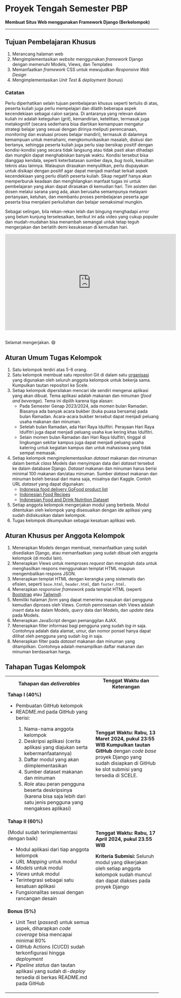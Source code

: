 # Proyek Tengah Semester PBP

**Membuat Situs Web menggunakan Framework Django (Berkelompok)**

---

## Tujuan Pembelajaran Khusus

1. Merancang halaman web
2. Mengimplementasikan *website* menggunakan *framework* Django dengan memenuhi Models, Views, dan Templates 
3. Memanfaatkan *framework* CSS untuk mewujudkan *Responsive Web Design*
4. Mengimplementasikan *Unit Test & deployment* (bonus)

### Catatan

Perlu diperhatikan selain tujuan pembelajaran khusus seperti tertulis di atas, peserta kuliah juga perlu mempelajari dan dilatih beberapa aspek kecendekiaan sebagai calon sarjana. Di antaranya yang relevan dalam kuliah ini adalah keteguhan (*grit*), kemandirian, ketelitian, termasuk juga metakognitif (secara sederhana bisa diartikan kemampuan mengatur strategi belajar yang sesuai dengan dirinya meliputi perencanaan, *monitoring* dan evaluasi proses belajar mandiri), termasuk di dalamnya kemampuan untuk memahami, mengkomunikasikan masalah, diskusi dan bertanya, sehingga peserta kuliah juga perlu siap bersikap positif dengan kondisi-kondisi yang secara tidak langsung atau tidak pasti akan dihadapi dan mungkin dapat menghabiskan banyak waktu. Kondisi tersebut bisa dianggap kendala, seperti keterbatasan sumber daya, *bug tools*, kesulitan teknis atau lainnya. Walaupun dirasakan menyulitkan, perlu diupayakan untuk disikapi dengan positif agar dapat menjadi manfaat terkait aspek kecendekiaan yang perlu dilatih peserta kuliah. Sikap negatif hanya akan memperburuk keadaan dan menghilangkan manfaat tugas ini untuk pembelajaran yang akan dapat dirasakan di kemudian hari. Tim asisten dan dosen melalui sarana yang ada, akan berusaha semampunya melayani pertanyaan, keluhan, dan membantu proses pembelajaran peserta agar peserta bisa menjalani perkuliahan dan belajar semaksimal mungkin.

Sebagai selingan, bila rekan-rekan lelah dan bingung menghadapi *error* yang belum kunjung terselesaikan, berikut ini ada video yang cukup populer dan mudah-mudahan bisa menambah semangat untuk tetap teguh mengerjakan dan berlatih demi kesuksesan di kemudian hari.

<iframe width="560" height="315" src="https://www.youtube-nocookie.com/embed/42-hh-iMJJI" title="YouTube video player" frameborder="0" allow="accelerometer; autoplay; clipboard-write; encrypted-media; gyroscope; picture-in-picture" allowfullscreen></iframe><br /><br />

Selamat mengerjakan. 😄

## Aturan Umum Tugas Kelompok

1. Satu kelompok terdiri atas 5-6 orang.
2. Satu kelompok membuat satu repositori Git di dalam satu [organisasi](https://docs.github.com/en/organizations/collaborating-with-groups-in-organizations/about-organizations) yang digunakan oleh seluruh anggota kelompok untuk bekerja sama. Kumpulkan tautan repositori ke Scele.
3. Setiap kelompok dipersilakan mencari ide sendiri mengenai aplikasi yang akan dibuat. Tema aplikasi adalah makanan dan minuman (*food and beverage*). Tema ini dipilih karena tiga alasan:
	- Pada Semester Genap 2023/2024, ada momen bulan Ramadan. Biasanya ada banyak acara bukber (buka puasa bersama) pada bulan Ramadan. Acara-acara bukber tersebut dapat menjadi peluang usaha makanan dan minuman.
    - Setelah bulan Ramadan, ada Hari Raya Idulfitri. Perayaan Hari Raya Idulfitri juga dapat menjadi peluang usaha kue kering khas Idulfitri.
	- Selain momen bulan Ramadan dan Hari Raya Idulfitri, tinggal di lingkungan sekitar kampus juga dapat menjadi peluang usaha katering untuk kegiatan kampus dan untuk mahasiswa yang tidak sempat memasak. 
4. Setiap kelompok mengimplementasikan *dataset* makanan dan minuman dalam bentuk *class* Models dan menyimpan data dari *dataset* tersebut ke dalam database Django. *Dataset* makanan dan minuman harus berisi minimal 100 makanan dan/atau minuman. Sumber *dataset* makanan dan minuman boleh berasal dari mana saja, misalnya dari Kaggle. Contoh URL *dataset* yang dapat digunakan: 
	- [Indonesia food delivery GoFood product list](https://www.kaggle.com/datasets/ariqsyahalam/indonesia-food-delivery-gofood-product-list)
	- [Indonesian Food Recipes](https://www.kaggle.com/datasets/canggih/indonesian-food-recipes)
	- [Indonesian Food and Drink Nutrition Dataset](https://www.kaggle.com/datasets/anasfikrihanif/indonesian-food-and-drink-nutrition-dataset)
5. Setiap anggota kelompok mengerjakan modul yang berbeda. Modul ditentukan oleh kelompok yang disesuaikan dengan ide aplikasi yang sudah didiskusikan dalam kelompok.
6. Tugas kelompok dikumpulkan sebagai kesatuan aplikasi web.

## Aturan Khusus per Anggota Kelompok

1. Menerapkan Models dengan membuat, memanfaatkan yang sudah disediakan Django, atau memanfaatkan yang sudah dibuat oleh anggota kelompok (di modul lain). 
2. Menerapkan Views untuk memproses *request* dan mengolah data untuk menghasilkan respons menggunakan templat HTML maupun mengembalikan respons JSON. 
3. Menerapkan templat HTML dengan kerangka yang sistematis dan efisien, seperti `base.html`, `header.html`, dan `footer.html`.
4. Menerapkan *responsive framework* pada templat HTML (seperti [Bootstrap](https://getbootstrap.com/) atau [Tailwind](https://tailwindcss.com/)).
5. Memiliki halaman *form* yang dapat menerima masukan dari pengguna kemudian diproses oleh Views. Contoh pemrosesan oleh Views adalah *insert* data ke dalam Models, *query* data dari Models, dan *update* data pada Models.
6. Menerapkan JavaScript dengan pemanggilan AJAX.
7. Menerapkan filter informasi bagi pengguna yang sudah *log in* saja. Contohnya adalah data alamat, umur, dan nomor ponsel hanya dapat dilihat oleh pengguna yang sudah *log in* saja.
8. Menerapkan filter pada *dataset* makanan dan minuman yang ditampilkan. Contohnya adalah menampilkan daftar makanan dan minuman berdasarkan harga.

## Tahapan Tugas Kelompok

<table>
    <tr>
        <th>Tahapan dan <em>deliverables</em></th>
        <th>Tenggat Waktu dan Keterangan</th>
    </tr>
    <tr>
        <td>
            <b>Tahap I (40%)</b>
            <ul>
                <li>Pembuatan GitHub kelompok</li>
                <li>README.md pada GitHub yang berisi:</li>
                    <ol>
                        <li>Nama-nama anggota kelompok</li>
                        <li>Deskripsi aplikasi (cerita aplikasi yang diajukan serta kebermanfaatannya)</li>
                        <li>Daftar modul yang akan diimplementasikan</li>
                        <li>Sumber dataset makanan dan minuman</li>
						<li><em>Role</em> atau peran pengguna beserta deskripsinya (karena bisa saja lebih dari satu jenis pengguna yang mengakses aplikasi)</li>
                    </ol>
            </ul>
        </td>
        <td>
            <b>Tenggat Waktu: Rabu, 13 Maret 2024, pukul 23:55 WIB</b>
            <b>Kumpulkan tautan GitHub</b> dengan <em>code base</em> proyek Django yang sudah disiapkan di GitHub ke slot submisi yang tersedia di SCELE.
        </td>
    </tr>
    <tr>
        <td>
            <b>Tahap II (60%)</b>
            <p>(Modul sudah terimplementasi dengan baik)</p>
            <ul>
                <li>Modul aplikasi dari tiap anggota kelompok</li>
                <li><em>URL Mapping</em> untuk modul</li>
                <li><em>Models</em> untuk modul</li>
                <li><em>Views</em> untuk modul</li>
                <li>Terintegrasi sebagai satu kesatuan aplikasi</li>
                <li>Fungsionalitas sesuai dengan rancangan desain</li>
            </ul>
        </td>
        <td>
            <b>Tenggat Waktu: Rabu, 17 April 2024, pukul 23.55 WIB</b>
            <p><b>Kriteria Submisi:</b> Seluruh modul yang dikerjakan oleh setiap anggota kelompok sudah muncul dan dapat diakses pada proyek Django</p>
        </td>
    </tr>
    <tr>
        <td>
            <b>Bonus (5%)</b>
            <ul>
                <li>Unit Test (<em>passed</em>) untuk semua aspek, diharapkan <em>code coverage</em> bisa mencapai minimal 80%</li>
                <li>GitHub Actions (CI/CD) sudah terkonfigurasi hingga <em>deployment</em></li>
                <li><em>Pipeline status</em> dan tautan aplikasi yang sudah di-<em>deploy</em> tersedia di berkas README.md pada GitHub</li>
            </ul>
        </td>
        <td></td>
    </tr>
</table>